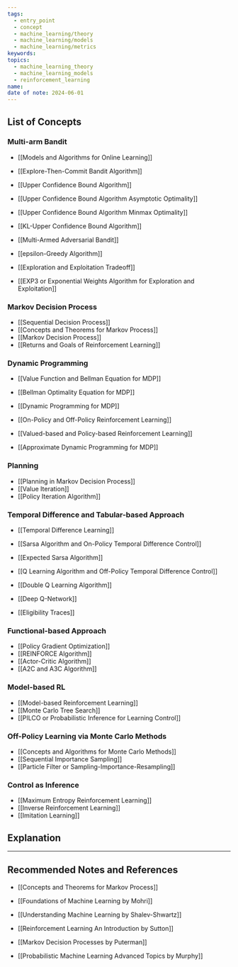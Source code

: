 ```yaml
---
tags:
  - entry_point
  - concept
  - machine_learning/theory
  - machine_learning/models
  - machine_learning/metrics
keywords: 
topics:
  - machine_learning_theory
  - machine_learning_models
  - reinforcement_learning
name: 
date of note: 2024-06-01
---
```


## List of Concepts

### Multi-arm Bandit

- [[Models and Algorithms for Online Learning]]

- [[Explore-Then-Commit Bandit Algorithm]]
- [[Upper Confidence Bound Algorithm]]
- [[Upper Confidence Bound Algorithm Asymptotic Optimality]]
- [[Upper Confidence Bound Algorithm Minmax Optimality]]
- [[KL-Upper Confidence Bound Algorithm]]
- [[Multi-Armed Adversarial Bandit]]
- [[epsilon-Greedy Algorithm]]
- [[Exploration and Exploitation Tradeoff]]
- [[EXP3 or Exponential Weights Algorithm for Exploration and Exploitation]]

### Markov Decision Process

- [[Sequential Decision Process]]
- [[Concepts and Theorems for Markov Process]]
- [[Markov Decision Process]]
- [[Returns and Goals of Reinforcement Learning]]

### Dynamic Programming

- [[Value Function and Bellman Equation for MDP]]
- [[Bellman Optimality Equation for MDP]]
- [[Dynamic Programming for MDP]]
- [[On-Policy and Off-Policy Reinforcement Learning]]

- [[Valued-based and Policy-based Reinforcement Learning]]
- [[Approximate Dynamic Programming for MDP]]

### Planning

- [[Planning in Markov Decision Process]]
- [[Value Iteration]]
- [[Policy Iteration Algorithm]]

### Temporal Difference and Tabular-based Approach 

- [[Temporal Difference Learning]]
- [[Sarsa Algorithm and On-Policy Temporal Difference Control]]
- [[Expected Sarsa Algorithm]]

- [[Q Learning Algorithm and Off-Policy Temporal Difference Control]]
- [[Double Q Learning Algorithm]]
- [[Deep Q-Network]]

- [[Eligibility Traces]]

### Functional-based Approach

- [[Policy Gradient Optimization]]
- [[REINFORCE Algorithm]]
- [[Actor-Critic Algorithm]]
- [[A2C and A3C Algorithm]]

### Model-based RL

- [[Model-based Reinforcement Learning]]
- [[Monte Carlo Tree Search]]
- [[PILCO or Probabilistic Inference for Learning Control]]

### Off-Policy Learning via Monte Carlo Methods

- [[Concepts and Algorithms for Monte Carlo Methods]]
- [[Sequential Importance Sampling]]
- [[Particle Filter or Sampling-Importance-Resampling]]

### Control as Inference

- [[Maximum Entropy Reinforcement Learning]]
- [[Inverse Reinforcement Learning]]
- [[Imitation Learning]]





## Explanation





-----------
##  Recommended Notes and References

- [[Concepts and Theorems for Markov Process]]



- [[Foundations of Machine Learning by Mohri]]
- [[Understanding Machine Learning by Shalev-Shwartz]]
- [[Reinforcement Learning An Introduction by Sutton]]
- [[Markov Decision Processes by Puterman]]
- [[Probabilistic Machine Learning Advanced Topics by Murphy]]


